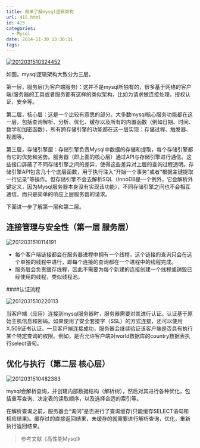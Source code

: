 ```yaml
---
title: 简单了解mysql逻辑架构
url: 415.html
id: 415
categories:
  - Mysql
date: 2014-11-30 13:36:31
tags:
---
```


[![2012031510324452](http://storage.veitor.net/uploads/2014/11/2012031510324452.png)](http://storage.veitor.net/uploads/2014/11/2012031510324452.png) 

如图，mysql逻辑架构大致分为三层。 

<!-- more -->

第一层，服务层(为客户端服务)：这并不是mysql所独有的，很多基于网络的客户端/服务器的工具或者服务都有这样的类似架构，比如为请求做连接处理，授权认证，安全等。 

第二层，核心层：这是一个比较有意思的部分，大多数mysql核心服务功能都在这一层，包括查询解析、分析、优化、缓存以及所有的内置函数（例如日期、时间、数学和加密函数），所有跨存储引擎的功能都在这一层实现：存储过程、触发器、视图等。

第三层，存储引擎层：存储引擎负责Mysql中数据的存储和提取，每个存储引擎都有它的优势和劣势。服务器（即上面的核心层）通过API与存储引擎进行通信。这些接口屏蔽了不同存储引擎之间的差异，使得这些差异对上层的查询过程透明。存储引擎API包含几十个底层函数，用于执行注入“开始一个事务”或者“根据主键提取一行记录”等操作。但存储引擎不会去解析SQL（InnoDB是一个例外，它会解析外键定义，因为Mysql服务器本身没有实现该功能），不同存储引擎之间也不会相互通信，而只是简单的响应上层服务器的请求。 

下面进一步了解第一层和第二层。

## 连接管理与安全性（第一层 服务层）

![2012031510114191](http://storage.veitor.net/uploads/2014/11/2012031510114191.png)

*   每个客户端链接都会在服务器进程中拥有一个线程，这个链接的查询只会在这个单独的线程中进行，即每个连接的查询都在一个进程中的线程完成。
*   服务层会负责缓存线程，因此不需要为每个新建的连接创建一个线程或销毁已经使用的线程，类似线程池。

####认证流程

![2012031510220113](http://storage.veitor.net/uploads/2014/11/2012031510220113.png) 

当客户端（应用）连接到mysql服务器时，服务器需要对其进行认证。认证基于原始主机信息和密码。如果使用了安全套接字（SSL）的方式连接，还可以使用X.509证书认证。一旦客户端连接成功，服务器会继续验证该客户端是否具有执行某个特定查询的权限。例如，是否允许客户端对world数据库的country数据表执行select语句。

## 优化与执行（第二层 核心层）

![2012031510482383](http://storage.veitor.net/uploads/2014/11/2012031510482383.png) 

mysql会解析查询，并创建内部数据结构（解析树），然后对其进行各种优化，包括重写查询、决定表的读取顺序，以及选择合适的索引等。

在解析查询之前，服务器会“询问”是否进行了查询缓存(只能缓存SELECT语句和相应结果)。缓存过的直接返回结果，未缓存的就需要进行解析查询，优化，重新执行返回结果。

> 参考文献《高性能Mysql》